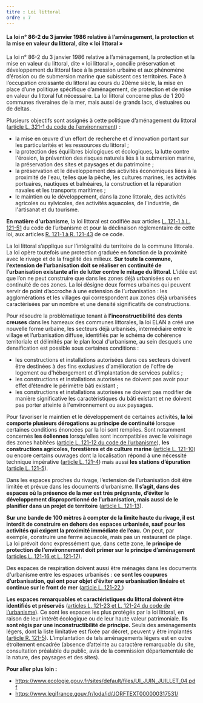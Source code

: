 ```yaml
---
titre : Loi littoral
ordre : 7
---
```

#### La loi n° 86-2 du 3 janvier 1986 relative à l’aménagement, la protection et la mise en valeur du littoral, dite « loi littoral »

La loi n° 86-2 du 3 janvier 1986 relative à l’aménagement, la protection et la mise en valeur du littoral, dite « loi littoral », concilie préservation et développement du littoral face à la pression urbaine et aux phénomène d’érosion ou de submersion marine que subissent ces territoires. 
Face à l’occupation croissante du littoral au cours du 20ème siècle, la mise en place d’une politique spécifique d’aménagement, de protection et de mise en valeur du littoral fut nécessaire.
La loi littoral concerne plus de 1 200 communes riveraines de la mer, mais aussi de grands lacs, d’estuaires ou de deltas.


Plusieurs objectifs sont assignés à cette politique
d’aménagement du littoral ([article L. 321-1 du code de
l’environnement](https://www.legifrance.gouv.fr/codes/article_lc/LEGIARTI000032748179?init=true&nomCode=EEFtyw%3D%3D&page=1&query=L321-1&searchField=NUM_ARTICLE&tab_selection=code)) :
- la mise en œuvre d'un effort de recherche et
d'innovation portant sur les particularités et les
ressources du littoral ;
-  la protection des équilibres biologiques et écologiques,
la lutte contre l'érosion, la prévention des risques
naturels liés à la submersion marine, la préservation
des sites et paysages et du patrimoine ;
- la préservation et le développement des activités
économiques liées à la proximité de l'eau, telles
que la pêche, les cultures marines, les activités
portuaires, nautiques et balnéaires, la construction
et la réparation navales et les transports maritimes ;
- le maintien ou le développement, dans la zone
littorale, des activités agricoles ou sylvicoles, des
activités aquacoles, de l'industrie, de l'artisanat et
du tourisme.

**En matière d'urbanisme**, la loi littoral est codifiée aux articles [L. 121-1 à L. 121-51](https://www.legifrance.gouv.fr/codes/section_lc/LEGITEXT000006074075/LEGISCTA000031210405/#LEGISCTA000031212431) du code de l’urbanisme et pour la déclinaison réglementaire de cette loi, aux articles [R. 121-1 à R. 121-43](https://www.legifrance.gouv.fr/codes/section_lc/LEGITEXT000006074075/LEGISCTA000031719600/#LEGISCTA000031721039) de ce code.

La loi littoral s’applique sur l’intégralité du territoire de la
commune littorale. La loi opère toutefois une protection
graduée en fonction de la proximité avec le rivage et de
la fragilité des milieux.
**Sur toute la commune, l’extension de l’urbanisation doit se réaliser en continuité de l’urbanisation existante afin de lutter contre le mitage du littoral**. L’idée est que l’on ne
peut construire que dans les zones déjà urbanisées ou
en continuité de ces zones. La loi désigne deux formes
urbaines qui peuvent servir de point d’accroche à une
extension de l’urbanisation : les agglomérations et les
villages qui correspondent aux zones déjà urbanisées
caractérisées par un nombre et une densité significatifs
de constructions.

Pour résoudre la problématique tenant à **l’inconstructibilité
des dents creuses** dans les hameaux des communes
littorales, la loi ELAN a créé une nouvelle forme urbaine,
les secteurs déjà urbanisés, intermédiaire entre le
village et l’urbanisation diffuse, identifiés par le schéma
de cohérence territoriale et délimités par le plan local
d'urbanisme, au sein desquels une densification est
possible sous certaines conditions :
- les constructions et installations autorisées dans
ces secteurs doivent être destinées à des fins
exclusives d'amélioration de l'offre de logement ou
d'hébergement et d'implantation de services publics ;
- les constructions et installations autorisées ne doivent
pas avoir pour effet d’étendre le périmètre bâti
existant ;
- les constructions et installations autorisées ne
doivent pas modifier de manière significative les
caractéristiques du bâti existant et ne doivent pas
porter atteinte à l'environnement ou aux paysages.

Pour favoriser le maintien et le développement de
certaines activités, **la loi comporte plusieurs dérogations
au principe de continuité** lorsque certaines conditions
énoncées par la loi sont remplies. Sont notamment
concernés **les éoliennes** lorsqu'elles sont incompatibles
avec le voisinage des zones habitées ([article L. 121-12
du code de l’urbanisme](https://www.legifrance.gouv.fr/codes/article_lc/LEGIARTI000031210441)), **les constructions agricoles,
forestières et de culture marine** ([article L. 121-10](https://www.legifrance.gouv.fr/codes/article_lc/LEGIARTI000037667313)) ou encore certains ouvrages dont la localisation répond à une nécessité technique impérative ([article
L. 121-4](https://www.legifrance.gouv.fr/codes/article_lc/LEGIARTI000031210421)) mais aussi **les stations d’épuration**
([article L. 121-5](https://www.legifrance.gouv.fr/codes/article_lc/LEGIARTI000031210423)).

Dans les espaces proches du rivage, l’extension
de l’urbanisation doit être limitée et prévue dans les documents d’urbanisme. **Il s’agit, dans des espaces
où la présence de la mer est très prégnante, d’éviter le
développement disproportionné de l’urbanisation, mais
aussi de le planifier dans un projet de territoire** ([article
L. 121-13](https://www.legifrance.gouv.fr/codes/article_lc/LEGIARTI000033746340)).

**Sur une bande de 100 mètres à compter de la limite
haute du rivage, il est interdit de construire en dehors
des espaces urbanisés, sauf pour les activités qui exigent
la proximité immédiate de l’eau.** On peut, par exemple,
construire une ferme aquacole, mais pas un restaurant
de plage. La loi prévoit donc expressément que, dans
cette zone, **le principe de protection de l’environnement
doit primer sur le principe d’aménagement** ([articles
L. 121-16 et L. 121-17](https://www.legifrance.gouv.fr/codes/section_lc/LEGITEXT000006074075/LEGISCTA000031210451/#LEGISCTA000031212400)).

Des espaces de respiration doivent aussi être ménagés
dans les documents d'urbanisme entre les espaces
urbanisés : **ce sont les coupures d’urbanisation, qui ont
pour objet d’éviter une urbanisation linéaire et continue sur
le front de mer** ([article L. 121-22 ](https://www.legifrance.gouv.fr/codes/article_lc/LEGIARTI000031210472))

**Les espaces remarquables et caractéristiques du littoral
doivent être identifiés et préservés** ([articles L. 121-23 et
L. 121-24 du code de l’urbanisme](https://www.legifrance.gouv.fr/codes/section_lc/LEGITEXT000006074075/LEGISCTA000031210476/#LEGISCTA000031212383)). Ce sont les espaces
les plus protégés par la loi littoral, en raison de leur
intérêt écologique ou de leur haute valeur patrimoniale.
**Ils sont régis par une inconstructibilité de principe.**
Seuls des aménagements légers, dont la liste limitative
est fixée par décret, peuvent y être implantés ([article
R. 121-5](https://www.legifrance.gouv.fr/codes/article_lc/LEGIARTI000038495925)). L’implantation de tels
aménagements légers est en outre étroitement encadrée
(absence d’atteinte au caractère remarquable du site,
consultation préalable du public, avis de la commission
départementale de la nature, des paysages et des sites).

**Pour aller plus loin :**
- https://www.ecologie.gouv.fr/sites/default/files/UI_JUIN_JUILLET_04.pdf
- https://www.legifrance.gouv.fr/loda/id/JORFTEXT000000317531/
